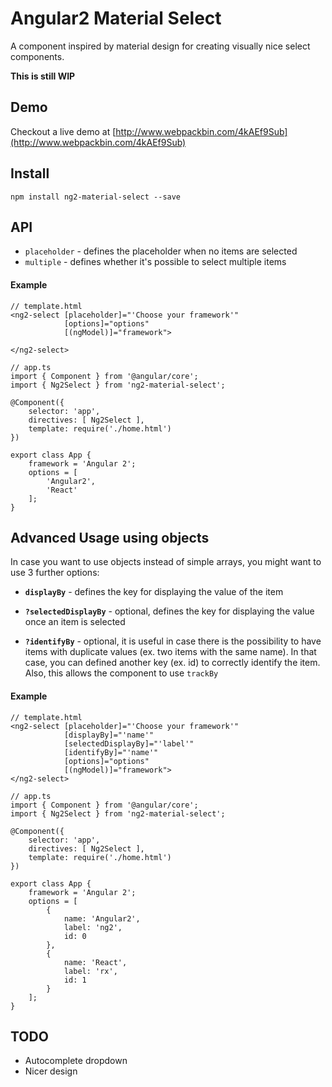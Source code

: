 # Angular2 Material Select

A component inspired by material design for creating visually nice select components.

**This is still WIP**

## Demo
Checkout a live demo at [http://www.webpackbin.com/4kAEf9Sub](http://www.webpackbin.com/4kAEf9Sub)

## Install

    npm install ng2-material-select --save

## API
- `placeholder` - defines the placeholder when no items are selected
- `multiple` - defines whether it's possible to select multiple items


#### Example

    // template.html
    <ng2-select [placeholder]="'Choose your framework'" 
                [options]="options"
                [(ngModel)]="framework">
    
    </ng2-select>
    
    // app.ts
    import { Component } from '@angular/core';
    import { Ng2Select } from 'ng2-material-select';
    
    @Component({
        selector: 'app',
        directives: [ Ng2Select ],
        template: require('./home.html')
    })
    
    export class App {
        framework = 'Angular 2';
        options = [
            'Angular2',
            'React'
        ];
    }
    
    
## Advanced Usage using objects

In case you want to use objects instead of simple arrays, you might want to use 3 further options:
- **`displayBy`** - defines the key for displaying the value of the item

- **`?selectedDisplayBy`** - optional, defines the key for displaying the value once an item is selected

- **`?identifyBy`** - optional, it is useful in case there is the possibility to have items with duplicate values (ex. two items with the same name). In that case, you can defined another key (ex. id) to correctly identify the item. Also, this allows the component to use `trackBy`


#### Example


    // template.html
    <ng2-select [placeholder]="'Choose your framework'" 
                [displayBy]="'name'"
                [selectedDisplayBy]="'label'"
                [identifyBy]="'name'"
                [options]="options"
                [(ngModel)]="framework">
    </ng2-select>
    
    // app.ts
    import { Component } from '@angular/core';
    import { Ng2Select } from 'ng2-material-select';
    
    @Component({
        selector: 'app',
        directives: [ Ng2Select ],
        template: require('./home.html')
    })
    
    export class App {
        framework = 'Angular 2';
        options = [
            {
                name: 'Angular2',
                label: 'ng2',
                id: 0
            },
            {
                name: 'React',
                label: 'rx',
                id: 1
            }
        ];
    }
    

## TODO
- Autocomplete dropdown
- Nicer design

